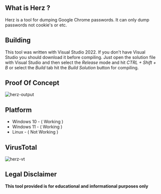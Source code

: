 ## What is Herz ?

Herz is a tool for dumping Google Chrome passwords. It can only dump passwords not cookie's or etc.

## Building

This tool was written with Visual Studio 2022. If you don't have Visual Studio you should download it before compiling. Just open the solution file with Visual Studio and then select the *Release* mode and hit *CTRL + Shift + B* or select the *Build* tab hit the *Build Solution* button for compiling.

## Proof Of Concept

![herz-output](https://github.com/user-attachments/assets/80acec4e-d4fb-4be0-819b-bb902a6f552e)

## Platform

- Windows 10 - ( Working )
- Windows 11 - ( Working )
- Linux - ( Not Working )

## VirusTotal

![herz-vt](https://github.com/user-attachments/assets/2f07c69e-e63b-4abe-a785-7205c79b3a61)


## Legal Disclaimer

**This tool provided is for educational and informational purposes only**
